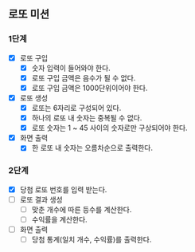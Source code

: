 ## 로또 미션

### 1단계
- [x] 로또 구입
  - [x] 숫자 입력이 들어와야 한다.
  - [x] 로또 구입 금액은 음수가 될 수 없다.
  - [x] 로또 구입 금액은 1000단위이어야 한다.
- [x] 로또 생성
  - [x] 로또는 6자리로 구성되어 있다.
  - [x] 하나의 로또 내 숫자는 중복될 수 없다.
  - [x] 로또 숫자는 1 ~ 45 사이의 숫자로만 구상되어야 한다.
- [x] 화면 출력
  - [x] 한 로또 내 숫자는 오름차순으로 출력한다.

### 2단계
- [x] 당첨 로또 번호를 입력 받는다.
- [ ] 로또 결과 생성
  - [ ] 맞춘 개수에 따른 등수를 계산한다.
  - [ ] 수익률을 계산한다.
- [ ] 화면 출력
  - [ ] 당첨 통계(일치 개수, 수익률)를 출력한다.
